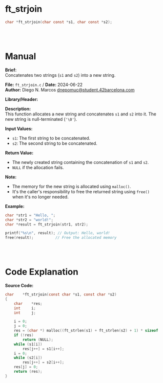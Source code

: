 # ft_strjoin 
``` c 
char *ft_strjoin(char const *s1, char const *s2);
```
<br>
<br>

# Manual
**Brief:**  
Concatenates two strings (`s1` and `s2`) into a new string.

**File:** `ft_strjoin.c` / **Date:** 2024-06-22  
**Author:** Diego N. Marcos <dnepomuc@student.42barcelona.com>

**Library/Header:**



**Description:**  
This function allocates a new string and concatenates `s1` and `s2` into it. The new string is null-terminated (`'\0'`).

**Input Values:**  
* `s1`: The first string to be concatenated.
* `s2`: The second string to be concatenated.

**Return Value:**  
* The newly created string containing the concatenation of `s1` and `s2`.
* `NULL` if the allocation fails.

**Note:**  
- The memory for the new string is allocated using `malloc()`.
- It's the caller's responsibility to free the returned string using `free()` when it's no longer needed. 

**Example:**  
```c
char *str1 = "Hello, ";
char *str2 = "world!";
char *result = ft_strjoin(str1, str2);

printf("%s\n", result); // Output: Hello, world!
free(result);          // Free the allocated memory
```

<br>
<br>

# Code Explanation
**Source Code:**
``` C
char	*ft_strjoin(const char *s1, const char *s2)
{
	char	*res;
	int		i;
	int		j;

	i = 0;
	j = 0;
	res = (char *) malloc((ft_strlen(s1) + ft_strlen(s2) + 1) * sizeof(char));
	if (!res)
		return (NULL);
	while (s1[i])
		res[j++] = s1[i++];
	i = 0;
	while (s2[i])
		res[j++] = s2[i++];
	res[j] = 0;
	return (res);
}

```